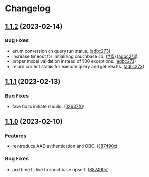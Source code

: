 # Changelog

## [1.1.2](https://github.com/microsoft/tim-data-investigate-platform/compare/backend-v1.1.1...backend-v1.1.2) (2023-02-14)


### Bug Fixes

* enum conversion on query run status. ([adbc273](https://github.com/microsoft/tim-data-investigate-platform/commit/adbc273806b9ea115ccdf4e125cee79a4c271f74))
* increase timeout for initializing couchbase db. ([#15](https://github.com/microsoft/tim-data-investigate-platform/issues/15)) ([adbc273](https://github.com/microsoft/tim-data-investigate-platform/commit/adbc273806b9ea115ccdf4e125cee79a4c271f74))
* proper model validation instead of 500 exceptions. ([adbc273](https://github.com/microsoft/tim-data-investigate-platform/commit/adbc273806b9ea115ccdf4e125cee79a4c271f74))
* return correct status for execute query and get results. ([adbc273](https://github.com/microsoft/tim-data-investigate-platform/commit/adbc273806b9ea115ccdf4e125cee79a4c271f74))

## [1.1.1](https://github.com/microsoft/tim-data-investigate-platform/compare/backend-v1.1.0...backend-v1.1.1) (2023-02-13)


### Bug Fixes

* fake fix to initiate rebuild. ([02637f0](https://github.com/microsoft/tim-data-investigate-platform/commit/02637f0cd3d4361d4a6b8e75f6b36870c89598b4))

## [1.1.0](https://github.com/microsoft/tim-data-investigate-platform/compare/backend-v1.0.5...backend-v1.1.0) (2023-02-10)


### Features

* reintroduce AAD authentication and OBO. ([887490c](https://github.com/microsoft/tim-data-investigate-platform/commit/887490cd973569df313ec5984696be1384f89016))


### Bug Fixes

* add time to live to couchbase upsert. ([887490c](https://github.com/microsoft/tim-data-investigate-platform/commit/887490cd973569df313ec5984696be1384f89016))
